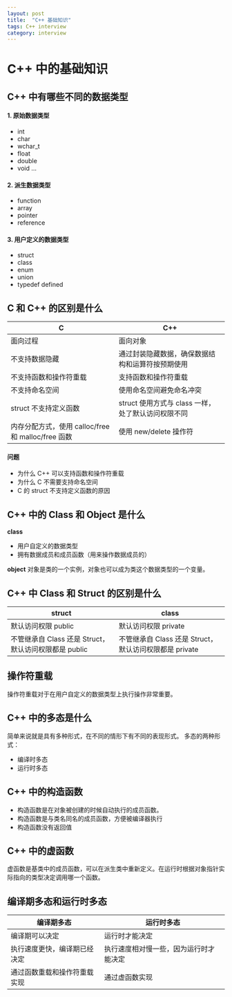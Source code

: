 ```yaml
---
layout: post
title:  "C++ 基础知识"
tags: C++ interview
category: interview 
---
```


# C++ 中的基础知识

## C++ 中有哪些不同的数据类型
#### 1. 原始数据类型
- int
- char
- wchar_t
- float
- double
- void
...

#### 2. 派生数据类型
- function
- array
- pointer
- reference

#### 3. 用户定义的数据类型
- struct
- class
- enum
- union
- typedef defined 

## C 和 C++ 的区别是什么


| C                                                 | C++                                               |
|---------------------------------------------------|---------------------------------------------------|
| 面向过程                                          | 面向对象                                          |
| 不支持数据隐藏                                    | 通过封装隐藏数据，确保数据结构和运算符按预期使用   |
| 不支持函数和操作符重载                            | 支持函数和操作符重载                              |
| 不支持命名空间                                    | 使用命名空间避免命名冲突                          |
| struct 不支持定义函数                             | struct 使用方式与 class 一样，处了默认访问权限不同 |
| 内存分配方式，使用 calloc/free 和 malloc/free 函数 | 使用 new/delete 操作符                            |

#### 问题
- 为什么 C++ 可以支持函数和操作符重载
- 为什么 C 不需要支持命名空间
- C 的 struct 不支持定义函数的原因

## C++ 中的 Class 和 Object 是什么
**class**
- 用户自定义的数据类型
- 拥有数据成员和成员函数（用来操作数据成员的）

**object**
对象是类的一个实例，对象也可以成为类这个数据类型的一个变量。

## C++ 中 Class 和 Struct 的区别是什么
| struct                                                | class                                                  |
|-------------------------------------------------------|--------------------------------------------------------|
| 默认访问权限 public                                   | 默认访问权限 private                                   |
| 不管继承自 Class 还是 Struct， 默认访问权限都是 public | 不管继承自 Class 还是 Struct， 默认访问权限都是 private |

## 操作符重载
操作符重载对于在用户自定义的数据类型上执行操作非常重要。

## C++ 中的多态是什么
简单来说就是具有多种形式，在不同的情形下有不同的表现形式。
多态的两种形式：
- 编译时多态
- 运行时多态

## C++ 中的构造函数
- 构造函数是在对象被创建的时候自动执行的成员函数。
- 构造函数是与类名同名的成员函数，方便被编译器执行
- 构造函数没有返回值

## C++ 中的虚函数
虚函数是基类中的成员函数，可以在派生类中重新定义。在运行时根据对象指针实际指向的类型决定调用哪一个函数。

## 编译期多态和运行时多态

| 编译期多态                  | 运行时多态                            |
|------------------------|----------------------------------|
| 编译期可以决定              | 运行时才能决定                        |
| 执行速度更快，编译期已经决定 | 执行速度相对慢一些，因为运行时才能决定 |
| 通过函数重载和操作符重载实现|通过虚函数实现|                        |                                       |